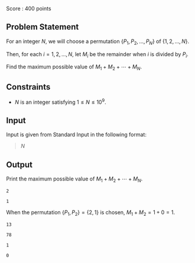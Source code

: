 Score : $400$ points

## Problem Statement

For an integer $N$, we will choose a permutation $\{P_1, P_2, ..., P_N\}$ of $\{1, 2, ..., N\}$.

Then, for each $i=1,2,...,N$, let $M_i$ be the remainder when $i$ is divided by $P_i$.

Find the maximum possible value of $M_1 + M_2 + \cdots + M_N$.

## Constraints

- $N$ is an integer satisfying $1 \leq N \leq 10^9$.

## Input

Input is given from Standard Input in the following format:

> $N$

## Output

Print the maximum possible value of $M_1 + M_2 + \cdots + M_N$.

```input1
2
```

```output1
1
```

When the permutation $\{P_1, P_2\} = \{2, 1\}$ is chosen, $M_1 + M_2 = 1 + 0 = 1$.

```input2
13
```

```output2
78
```

```input3
1
```

```output3
0
```